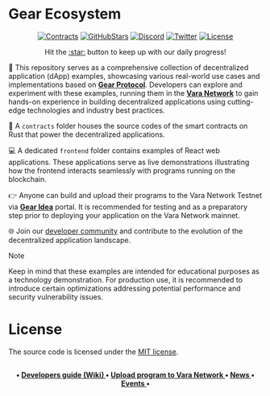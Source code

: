 # Gear Ecosystem

<div align="center">

[![Contracts][c1]][c2]
[![GitHubStars][g1]][g2]
[![Discord][d1]][d2]
[![Twitter][t1]][t2]
[![License][l1]][l2]

[c1]:https://img.shields.io/github/actions/workflow/status/gear-foundation/dapps/contracts.yml?logo=github&label=Contracts
[c2]:contracts

[g1]: https://img.shields.io/github/stars/gear-foundation/dapps?style=flat-square&label=Stars
[g2]: https://github.com/gear-foundation/dapps

[t1]: https://img.shields.io/twitter/follow/VaraNetwork?style=social
[t2]: https://twitter.com/VaraNetwork

[d1]: https://img.shields.io/discord/891063355526217738?style=flat-square&label=Discord
[d2]: https://discord.com/invite/7BQznC9uD9

[l1]: https://img.shields.io/badge/License-MIT-success
[l2]: https://github.com/gear-foundation/dapps/blob/master/LICENSE
</div>

<p align="center">Hit the <a href="https://github.com/gear-foundation/dapps">:star:</a> button to keep up with our daily progress!</p>

:wave: This repository serves as a comprehensive collection of decentralized application (dApp) examples, showcasing various real-world use cases and implementations based on **[Gear Protocol](https://gear-tech.io/)**. Developers can explore and experiment with these examples, running them in the **[Vara Network](http://vara.network/)** to gain hands-on experience in building decentralized applications using cutting-edge technologies and industry best practices.

:scroll: A `contracts` folder houses the source codes of the smart contracts on Rust that power the decentralized applications.

:computer: A dedicated `frontend` folder contains examples of React web applications. These applications serve as live demonstrations illustrating how the frontend interacts seamlessly with programs running on the blockchain. 

:point_right: Anyone can build and upload their programs to the Vara Network Testnet via **[Gear Idea](https://idea.gear-tech.io/programs?node=wss%3A%2F%2Ftestnet.vara.network)** portal. It is recommended for testing and as a preparatory step prior to deploying your application on the Vara Network mainnet.

:globe_with_meridians: Join our [developer community](https://discord.gg/RyYBKXrrPn) and contribute to the evolution of the decentralized application landscape. 

> [!NOTE]  
> Keep in mind that these examples are intended for educational purposes as a technology demonstration. For production use, it is recommended to introduce certain optimizations addressing potential performance and security vulnerability issues.

# License

The source code is licensed under the [MIT license](LICENSE).

##

<h4>
<p align="center" nowrap>
 •
    <a href="https://wiki.gear-tech.io/" nowrap>
       Developers guide (Wiki)
    </a> •
    <a href="https://idea.gear-tech.io/">
      Upload program to Vara Network
    </a> •
        <a href="https://vara-network.io/news">
      News
    </a> •
    <a href="https://vara-network.io/events">
      Events
    </a> •
</p>
</h4> 
